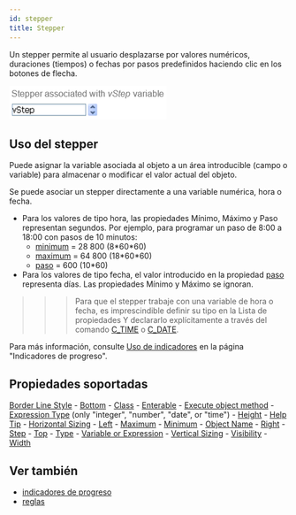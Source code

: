 ```yaml
---
id: stepper
title: Stepper
---
```


Un stepper permite al usuario desplazarse por valores numéricos, duraciones (tiempos) o fechas por pasos predefinidos haciendo clic en los botones de flecha.

![](../assets/en/FormObjects/indicator_numericStepper.png)

## Uso del stepper

Puede asignar la variable asociada al objeto a un área introducible (campo o variable) para almacenar o modificar el valor actual del objeto.

Se puede asociar un stepper directamente a una variable numérica, hora o fecha.

* Para los valores de tipo hora, las propiedades Mínimo, Máximo y Paso representan segundos. Por ejemplo, para programar un paso de 8:00 a 18:00 con pasos de 10 minutos:
    * [minimum](properties_Scale.md#minium) = 28 800 (8\*60\*60)
    * [maximum](properties_Scale.md#maximum) = 64 800 (18\*60\*60)
    * [paso](properties_Scale.md#step) = 600 (10\*60)
* Para los valores de tipo fecha, el valor introducido en la propiedad [paso](properties_Scale.md#step) representa días. Las propiedades Mínimo y Máximo se ignoran.
> > > Para que el stepper trabaje con una variable de hora o fecha, es imprescindible definir su tipo en la Lista de propiedades Y declararlo explícitamente a través del comando [C_TIME](https://doc.4d.com/4Dv17R5/4D/17-R5/C-TIME.301-4128557.en.html) o [C_DATE](https://doc.4d.com/4Dv17R5/4D/17-R5/C-DATE.301-4128570.en.html).

Para más información, consulte [Uso de indicadores](progressIndicator.md#using-indicatire) en la página "Indicadores de progreso".

## Propiedades soportadas
[Border Line Style](properties_BackgroundAndBorder.md#border-line-style) - [Bottom](properties_CoordinatesAndSizing.md#bottom) - [Class](properties_Object.md#css-class) - [Enterable](properties_Entry.md#enterable) - [Execute object method](properties_Action.md#execute-object-method) - [Expression Type](properties_Object.md#expression-type) (only "integer", "number", "date", or "time") - [Height](properties_CoordinatesAndSizing.md#height) - [Help Tip](properties_Help.md#help-tip) - [Horizontal Sizing](properties_ResizingOptions.md#horizontal-sizing) - [Left](properties_CoordinatesAndSizing.md#left) - [Maximum](properties_Scale.md#maximum) - [Minimum](properties_Scale.md#minimum) - [Object Name](properties_Object.md#object-name) - [Right](properties_CoordinatesAndSizing.md#right) - [Step](properties_Scale.md#step) - [Top](properties_CoordinatesAndSizing.md#top) - [Type](properties_Object.md#type) - [Variable or Expression](properties_Object.md#variable-or-expression) - [Vertical Sizing](properties_ResizingOptions.md#vertical-sizing) - [Visibility](properties_Display.md#visibility) - [Width](properties_CoordinatesAndSizing.md#width)


## Ver también
- [indicadores de progreso](progressIndicator.md)
- [reglas](ruler.md)






